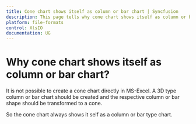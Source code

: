 ```yaml
---
title: Cone chart shows itself as column or bar chart | Syncfusion
description: This page tells why cone chart shows itself as column or bar chart.
platform: file-formats
control: XlsIO
documentation: UG
---
```


# Why cone chart shows itself as column or bar chart?

It is not possible to create a cone chart directly in MS-Excel. A 3D type column or bar chart should be created and the respective column or bar shape should be transformed  to a cone.  

So the cone chart always shows it self as a column or bar type chart.